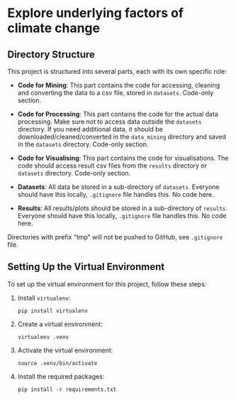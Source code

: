 # Explore underlying factors of climate change


## Directory Structure
This project is structured into several parts, each with its own specific role:

- **Code for Mining**: This part contains the code for accessing, cleaning and converting the data to a csv file, stored in `datasets`. Code-only section.

- **Code for Processing**: This part contains the code for the actual data processing. Make sure not to access data outside the `datasets` directory. If you need additional data, it should be downloaded/cleaned/converted in the `data_mining` directory and saved in the `datasets` directory. Code-only section.

- **Code for Visualising**: This part contains the code for visualisations. The code should access result csv files from the `results` directory or `datasets` directory. Code-only section.

- **Datasets**: All data be stored in a sub-directory of `datasets`. Everyone should have this locally, `.gitignore` file handles this. No code here.

- **Results**: All results/plots should be stored in a sub-directory of `results`. Everyone should have this locally, `.gitignore` file handles this. No code here. 

Directories with prefix "tmp" will not be pushed to GitHub, see `.gitignore` file.

## Setting Up the Virtual Environment

To set up the virtual environment for this project, follow these steps:

1. Install `virtualenv`:

    ```shell
    pip install virtualenv
    ```

1. Create a virtual environment:

    ```shell
    virtualenv .venv
    ```

1. Activate the virtual environment:

    ```shell
    source .venv/bin/activate
    ```

1. Install the required packages:

    ```shell
    pip install -r requirements.txt
    ```

